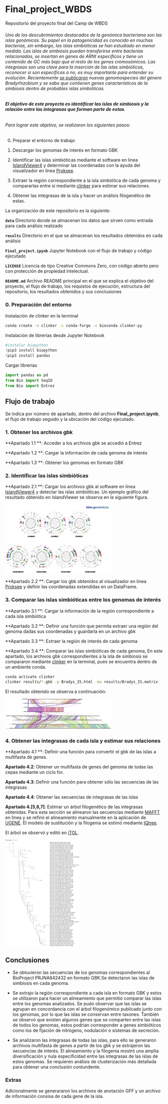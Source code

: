 # Final_project_WBDS
Repositorio del proyecto final del Camp de WBDS

######  Uno de los descubrimientos destacados de la genómica bacteriana son las islas genómicas. Su papel en la patogenicidad es conocido en muchas bacterias, sin embargo, las islas simbióticas se han estudiado en menor medida. Las islas de simbiosis pueden transferirse entre bacterias relacionadas, se insertan en genes de ARNt específicos y tiene un contenido de GC más bajo que el resto de los genes cromosómicos. Las integrasas son una clave para la inserción de las islas simbióticas, reconocer si son específicas o no, es muy importante para entender su evolución. Recientemente [se publicaron](https://www.mdpi.com/1424-2818/14/7/518) nuevas genomospecies del género *Bradyrhizobium* y se sabe que contienen genes característicos de la simbiosis dentro de probables islas simbióticas.
######  **El objetivo de este proyecto es identificar las islas de simbiosis y la relación entre las integrasas que forman parte de estas**.   

###### Para lograr este objetivo, se realizaron los siguientes pasos:

0. Preparar el entorno de trabajo

1. Descargar los genomas de interés en formato GBK

2. Identificar las islas simbióticas mediante el software en linea [IslandViewer4](https://www.pathogenomics.sfu.ca/islandviewer) y determinar las coordenadas con la ayuda del visualizador en linea [Proksee](https://proksee.ca/projects).

3. Extraer la región correspondiente a la isla simbiótica de cada genoma y compararlas entre si mediante [clinker](https://github.com/gamcil/clinker) para estimar sus relaciones. 

4. Obtener las integrasas de la isla y hacer un análisis filogenético de estas.

   

La organización de este repositorio es la siguiente:

**`data`**  Directorio donde se almacenan los datos que sirven como entrada para cada análisis realizado

**`results`** Directorio en el que se almacenan los resultados obtenidos en cada análisis

**`Final_project.ipynb`** Jupyter Notebook con el flujo de trabajo y código ejecutado 

**`LICENSE`** Licencia de tipo Creative Commons Zero, con código abierto pero con protección de propiedad intelectual.

**`README.md`** Archivo README principal en el que se explica el objetivo del proyecto, el flujo de trabajo, los requistos de ejecución, estructura del repositorio, los resultados obtenidos y sus conclusiones

### 0. Preparación del entorno

Instalación de clinker en la terminal

```bash
conda create -n clinker -c conda-forge -c bioconda clinker-py
```

Instalación de librerías desde Jupyter Notebook

```python
#instalar biopython
!pip3 install biopython
!pip3 install pandas
```

Cargar librerías

```python
import pandas as pd
from Bio import SeqIO
from Bio import Entrez
```

## Flujo de trabajo

Se indica por número de apartado, dentro del archivo **Final_project.ipynb**, el flujo de trabajo seguido y la ubicación del código ejecutado.

### 1. Obtener los archivos gbk

**Apartado 1.1 **: Acceder a los archivos gbk se accedió a Entrez

**Apartado 1.2 **: Cargar la información de cada genoma de interés

**Apartado 1.3 **: Obtener los genomas en formato GBK

### 2. Identificar  las islas simbióticas

**Apartado 2.1 **:  Cargar los archivos gbk al software en linea [IslandViewer4](https://www.pathogenomics.sfu.ca/islandviewer) y detectar las islas simbióticas. Un ejemplo gráfico del resultado obtenido en IslandViewer se observa en la siguiente figura.

<img src="results/IslandViewer_detection.png" style="zoom:33%;" />



**Apartado 2.2 **: Cargar los gbk obtenidos al visualizador en linea [Proksee](https://proksee.ca/projects) y definir las coordenadas extendidas en un DataFrame.

### 3. Comparar las islas simbióticas entre los genomas de interés

 **Apartado 3.1 **: Cargar la información de la región correspondiente a cada isla simbiótica

 **Apartado 3.2 **: Definir una función que permita extraer una región del genoma dadas sus coordenadas y guardarla en un archivo gbk 

 **Apartado 3.3 **: Extraer la región de interés de cada genoma

**Apartado 3.4 **: Comparar las islas simbióticas de cada genoma, En este apartado, los archivos gbk correspondientes a la isla de simbiosis se compararon mediante [clinker](https://github.com/gamcil/clinker) en la terminal, pues se encuentra dentro de un ambiente conda.

```bash
conda activate clinker
clinker results/*.gbk -p Bradys_IS.html -mu results/Bradys_IS.matrix
```

El resultado obtenido se observa a continuación:

<img src="results/clinker_result.jpg" alt="clinker_result" style="zoom:33%;" />



### 4. Obtener las integrasas de cada isla y estimar sus relaciones

**Apartado 4.1 **: Definir una función para convertir el gbk de las islas a multifasta de genes.

**Apartado 4.2**: Obtener un multifasta de genes del genoma de todas las cepas mediante un ciclo for.

**Apartado 4.3**: Definir una función para obtener sólo las secuencias de las integrasas.

**Apartado 4.4**: Obtener las secuencias de integrasas de las islas

**Apartado 4.[5,6,7]**: Estimar un árbol filogenético de las integrasas obtenidas.  Para esta sección se alinearon las secuencias mediante [MAFFT](https://mafft.cbrc.jp/alignment/server/) en línea y se refinó el alineamiento manualmente en la aplicación de [UGENE](http://ugene.net/). El modelo de sustitución y la filogenia se estimó mediante [IQtree](http://iqtree.cibiv.univie.ac.at/).

El árbol se observó y editó en [iTOL](https://itol.embl.de/).



<img src="results/integrases_tree.png" style="zoom:33%;" />



## Conclusiones

* Se obtuvieron las secuencias de los genomas correspondientes al BioProject PRJNA842432 en formato GBK.Se detectaron las islas de simbiosis en cada genoma. 

* Se extrajo la región correspondiente a cada isla en formato GBK y estos se utilizaron para hacer un alineamiento que permitió comparar las islas entre los genomas analizados. Se pudo observar que las islas se agrupan en concordancia con el árbol filogenómico publicado junto con los genomas, por lo que las islas se conservan entre taxones. También se observó que existen algunos genes que se comparten entre las islas de todos los genomas, estos podrían corresponder a genes simbióticos como los de fijación de nitrógeno, nodulación o sistemas de secreción.

* Se analizaron las integrasas de todas las islas, para ello se generaron archivos multifasta de genes a partir de los gbk y se extrajeron las secuencias de interés. El alineamiento y la filogenia mostró una amplia diversificación y nula especificidad entre las integrasas de las islas de estos genomas. Se requieren análisis de clusterización más detallada para obtener una conclusión contundente.

  

### Extras

Adicionalmente se generararon los archivos de anotación GFF y un archivo de información consisa de cada gene de la isla.







